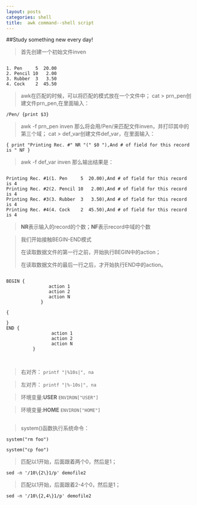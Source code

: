 ```yaml
--- 
layout: posts
categories: shell
title:  awk command--shell script
---
```

##Study something new every day!
>首先创建一个初始文件inven
<pre><code>
1. Pen     5  20.00
2. Pencil 10   2.00
3. Rubber  3   3.50
4. Cock    2  45.50
</code></pre>
> awk在匹配的时候，可以将匹配的模式放在一个文件中；
> cat > prn\_pen创建文件prn_pen,在里面输入：

`/Pen/ {print $3}`

> awk -f prn\_pen inven 那么将会用/Pen/来匹配文件inven，并打印其中的第三个域；
> cat > def\_var创建文件def_var，在里面输入：

`{
print "Printing Rec. #" NR "(" $0 "),And # of field for this record is " NF
}`
> awk -f def\_var inven 那么输出结果是：
<pre><code>
Printing Rec. #1(1. Pen     5  20.00),And # of field for this record is 4
Printing Rec. #2(2. Pencil 10   2.00),And # of field for this record is 4
Printing Rec. #3(3. Rubber  3   3.50),And # of field for this record is 4
Printing Rec. #4(4. Cock    2  45.50),And # of field for this record is 4
</code></pre>

> **NR**表示输入的record的个数；**NF**表示record中域的个数

>我们开始接触BEGIN-END模式
>
>在读取数据文件的第一行之前，开始执行BEGIN中的action；
>
>在读取数据文件的最后一行之后，才开始执行END中的action。
<pre><code>
BEGIN {
                action 1
                action 2
                action N
             }

{
	
}
END {
                 action 1
                 action 2
                 action N
          }

</code></pre>
##
> 右对齐：
`printf "|%10s|", na`

> 左对齐：
`printf "|%-10s|", na`

> 环境变量:**USER**
`ENVIRON["USER"]`

> 环境变量:**HOME**
`ENVIRON["HOME"]`
##
> system()函数执行系统命令：

`system("rm foo")`

`system("cp foo")`
> 匹配以1开始，后面跟着两个0，然后是1；

`sed -n '/10\{2\}1/p' demofile2`
> 匹配以1开始，后面跟着2-4个0，然后是1；

`sed -n '/10\{2,4\}1/p' demofile2`

##